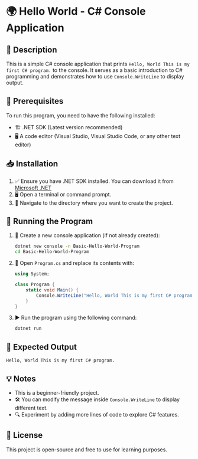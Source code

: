 # 🌍 Hello World - C# Console Application

## 📝 Description
This is a simple C# console application that prints `Hello, World This is my first C# program.` to the console. It serves as a basic introduction to C# programming and demonstrates how to use `Console.WriteLine` to display output.

## 📌 Prerequisites
To run this program, you need to have the following installed:
- 🏗️ .NET SDK (Latest version recommended)
- 🖥️ A code editor (Visual Studio, Visual Studio Code, or any other text editor)

## 📥 Installation
1. ✅ Ensure you have .NET SDK installed. You can download it from [Microsoft .NET](https://dotnet.microsoft.com/)
2. 🖥️ Open a terminal or command prompt.
3. 📂 Navigate to the directory where you want to create the project.

## 🚀 Running the Program
1. 📌 Create a new console application (if not already created):
   ```sh
   dotnet new console -n Basic-Hello-World-Program
   cd Basic-Hello-World-Program
   ```
2. 📝 Open `Program.cs` and replace its contents with:
   ```csharp
   using System;
   
   class Program {
       static void Main() {
           Console.WriteLine("Hello, World This is my first C# program.");
       }
   }
   ```
3. ▶️ Run the program using the following command:
   ```sh
   dotnet run
   ```

## 📌 Expected Output
```
Hello, World This is my first C# program.
```

## 💡 Notes
- This is a beginner-friendly project.
- 🛠️ You can modify the message inside `Console.WriteLine` to display different text.
- 🔍 Experiment by adding more lines of code to explore C# features.

## 📜 License
This project is open-source and free to use for learning purposes.


